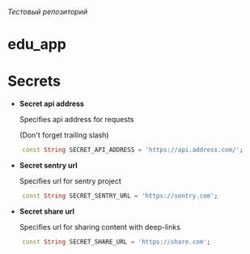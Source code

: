 *Тестовый репозиторий* 
# edu_app

# Secrets

- **Secret api address**

  Specifies api address for requests

  (Don't forget trailing slash)

```dart
    const String SECRET_API_ADDRESS = 'https://api.address.com/';
```

- **Secret sentry url**

  Specifies url for sentry project

```dart
    const String SECRET_SENTRY_URL = 'https://sentry.com';
```

- **Secret share url**

  Specifies url for sharing content with deep-links

```dart
    const String SECRET_SHARE_URL = 'https://share.com';
```